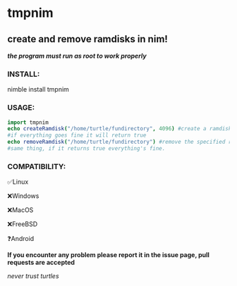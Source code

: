 # tmpnim
## create and remove ramdisks in nim!
***the program must run as root to work properly***
### INSTALL:
nimble install tmpnim

### USAGE:
```nim
import tmpnim
echo createRamdisk("/home/turtle/fundirectory", 4096) #create a ramdisk of 4kb in the specified directory
#if everything goes fine it will return true
echo removeRamdisk("/home/turtle/fundirectory") #remove the specified ramdisk, closing the program won't remove it automatically.
#same thing, if it returns true everything's fine.
```

### COMPATIBILITY:
✅Linux

❌Windows

❌MacOS

❌FreeBSD

❓Android

**If you encounter any problem please report it in the issue page, pull requests are accepted**

_never trust turtles_

